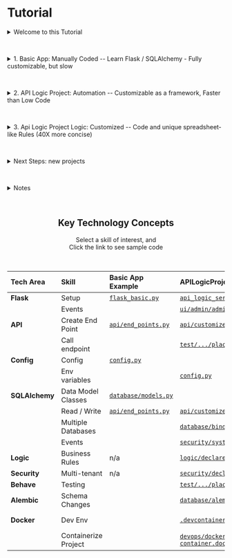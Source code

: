 # Tutorial

<details markdown>

<br>

<summary>Welcome to this Tutorial</summary>

Use this Tutorial for a quick tour of API Logic Server 

- **Instant** project creation from a database
- **Fully customizable,** using both standard code (Flask/SQLAlchemy), and **rules** -- in *your* IDE

This contains several projects:


| Project | What it is | Use it to... |
|:---- |:------|:-----------|
| 1. Basic_App | Hand Coded app - 1 endpoint | Learn basic Flask / SQLAlchemy coding |
| 2. ApiLogicProject | Northwind Database - Uncustomized | Explore **automated project creation** from Database |
| 3. ApiLogicProject_Logic | Northwind Database - Customized | Explore **customizing** with code, and rule-based logic |
| Next Steps | Create other sample databases | More examples - initial project creation from Database |

&nbsp;

Using this tutorial:

- Project 1 is focused on learning Flask/SQLAlchemy.  
    - You probably want to **skip** this initially.
    - One advantage of API Logic Server is that you can deliver results *while you learn* Python, Flask and SQLAlchemy.
- If you want to focus on **project creation,** you can start with *Next Steps*.
- The Key Technology Concepts (at end) is an inventory of essential skills for creating Flask/SQLAlchemy systems.  Each are illustrated here.

Projects 1-3 use the [Northwind Sample Database](https://apilogicserver.github.io/Docs/Sample-Database/).  

If you are running via `pip install` (not Docker or Codespaces), you need to [setup your virtual environment](https://apilogicserver.github.io/Docs/Project-Env/#shared-venv).


</details>

&nbsp;

<details markdown>

<br>

<summary>1. Basic App: Manually Coded -- Learn Flask / SQLAlchemy - Fully customizable, but slow</summary>

This first app (_1. Basic App_) illustrates a typical framework-based approach for creating projects - a minimal project for seeing core Flask and SQLAlchemy services in action.  Let's run/test it, then explore the code.

To run, use the Run Configuration, and test with `cURL`.  

<details markdown>

<summary>&nbsp;&nbsp;&nbsp;Show me how </summary>

&nbsp;

To run the basic app:

1. Click **Run and Debug** (you should see *1. Basic App: Flask / SQLAlchemy*), and the green button to start the server

2. Copy the `cURL` text, and paste it into the `bash`/`zsh` window

3. When you have reviewed the result ([here's the readme](./1.%20Basic_App/readme.md)), **stop** the server

<figure><img src="https://github.com/ApiLogicServer/Docs/blob/main/docs/images/tutorial/1-basic-app-tutorial-tutorial.png?raw=true"></figure>

</details>


&nbsp;

<details markdown>

<summary>&nbsp;&nbsp;&nbsp;--> Fully Customizable, but slow</summary>

&nbsp;

Frameworks are flexible, and leverage your existing dev environment (IDE, git, etc).  But the manual effort is time-consuming, and complex.  This minimal project **does not provide:**

* an API endpoint for each table

    * We saw above it's straightforward to provide a *single endpoint.*  It's quite another matter -- *weeks to months* -- to provide endpoints for **all** the tables, with pagination, filtering, and related data access.  That's a horse of an entirely different feather.<br><br>

* a User Interface

* any security, or business logic (multi-table derivations and constraints).

Instead of frameworks, we might consider a Low Code approach.  Low Code tools provide excellent custom user interfaces.  However, these often require extensive screen painting, and typically require a proprietary IDE.

The next section introduces an approach that is as flexible as a framework, but faster than Low Code for APIs and Admin Apps.

</details>

</details>

&nbsp;


<details markdown>

<summary>2. API Logic Project: Automation -- Customizable as a framework, Faster than Low Code</summary>

<br>

The *2. ApiLogicProject* app illustrates an alternative, creating an entire project by reading your schema.  This automated approach is:

* **Instant:** faster than Low Code screen painting, with instant APIs and Admin User Interfaces:

  * **API:** an endpoint for each table, with filtering, sorting, pagination and related data access.  Swagger is automatic.

  * **Admin UI:** multi-page / multi-table apps, with page navigations, automatic joins and declarative hide/show.  It executes a yaml file, so basic customizations do not require HTML or JavaScript background.

      * Custom UIs can be built using your tool of choice (React, Angular, etc), using the API<br><br>

* **Fully Customizable:** use Python and standard IDEs such as VSCode or PyCharm. We'll see several examples in the `ApiLogicProject_Logic`, below. 

* **Open Source:** install with pip or docker.


This application was *not coded* - **it was created** using the API Logic Server CLI (Command Language Interface), with 1 command (don't do this now - it's already been done):

```bash
ApiLogicServer create --project_name=ApiLogicProject --db_url=nw-  # use Northwind, no customizations
```
&nbsp;

To execute (see *Show me how*, below, for details): **restart the server** with **Run and Debug >> *2. API Logic Server: Instant, Open***, and then start the Browser at localhost:5656 **(url in the console log)**

&nbsp;

<details markdown>

<summary>&nbsp;&nbsp;&nbsp;Show me how </summary>

&nbsp;

To run the ApiLogicProject app, **stop the running server** (see figure above), and

1. Restart the Server:

    1. Click **Run and Debug**
    2. Use the dropdown to select **2. API Logic Server: Instant, Open**, and
    3. Click the green button to start the server
<br><br>

2. Start the Browser at localhost:5656, using the **url shown in the console log**

You can explore key aspects of this app in the [1. Basic_app/readme.md](./1.%20Basic_App/readme.md).

Don't spend too much time exploring the app, we'll see a much better version in just a moment...

<figure><img src="https://github.com/ApiLogicServer/Docs/blob/main/docs/images/tutorial/2-apilogicproject-tutorial-tutorial.png?raw=true"></figure>

</details>

&nbsp;

> Key Takeway: you will achieve this level automation for your projects: provide a database, get an instant API and Admin App.  Then, customize in your IDE. 

&nbsp;

<details markdown>

<summary>&nbsp;&nbsp;&nbsp;--> Instant, But Customization Required</summary>

&nbsp;

An instant Admin App and API are a great start, but there are some significant short-comings:

* **No security -** no login authentication

* **No logic -** multi-table derivations and constraints for save logic

    * For example, open **Customer** (left nav menu), **click `ALFKI`**, and **EDIT > DELETE the first Order**.  Re-click Customer from the left nav menu - it should have reduced the customer's balance from 2102, but it's unchanged.   That's because there is *no logic...*

    * Backend update logic can be as much as half the effort, so we really haven't achieved "Low Code" until this are addressed.

Let's see how these are addressed, in the next section.

</details>

</details>

&nbsp;

<details markdown>

<summary>3. Api Logic Project Logic: Customized -- Code and unique spreadsheet-like Rules (40X more concise)</summary>

<br>

Customizations are addressed using your IDE, with:

* **Standard Code:** use Flask and SQLAlchemy, exactly as you normally do, and


* **Logic:** unique spreadsheet-like rules address multi-table constraints and derivations, improving conciseness by a remarkable 40x.  Rules are **declared in *your IDE,*** with full support for code completion, logging, and debugging.

Customizations are illustrated in the project [`3. ApiLogicProject_Logic`](3.%20ApiLogicProject_Logic/).  To see the effect of the changes, run the app like this:

1. **Stop the server** using the red "stop" button.
2. **Restart the server** with the same procedure as Step 2, above, but choose Run Configuration ***3. API Logic Project: Logic***.<br>

<details markdown>

<summary>&nbsp;&nbsp;&nbsp;&nbsp;&nbsp;&nbsp;&nbsp;Remind me how</summary>

&nbsp;

1. Restart the Server:

    1. Click **Run and Debug**
    2. Use the dropdown to select **3. API Logic Project: Logic**, and
    3. Click the green button to start the server
<br><br>

2. Start the Browser at localhost:5656, using the **url shown in the console log**

<figure><img src="https://github.com/ApiLogicServer/Docs/blob/main/docs/images/tutorial/2-apilogicproject-tutorial-tutorial.png?raw=true"></figure>

</details>

&nbsp;

This project is the customized version of _2. ApiLogicProject_, above.  The table below lists some of the key customizations you can explore.

&nbsp;

<p align="center">
  <h2 align="center">Explore Key Customizations</h2>
</p>
<p align="center">
  Explore customizations in project: <i>3. ApiLogicProject_Logic</i><br>
  Click Explore Code to see the code.<br>
  <b>TL;DR - scan code marked by <--</b>
</p>

| Customization Area           | Try It                                                                                                                                                                                            | Click to Explore Code                                                                                  | Notes                |
|:-----------------------------|:--------------------------------------------------------------------------------------------------------------------------------------------------------------------------------------------------|:----------------------------------------------------------------------------------------------|:---------------------|
| **New API endpoint <--**         | Use Swagger for endpoint: *CategoriesEndPoint/get_cats*<br><br>See [docs](https://apilogicserver.github.io/Docs/Security-Swagger/) - authenticate as **u1**  | [```api/customize_api.py```](3.%20ApiLogicProject_Logic/api/customize_api.py)                 | Standard Flask/SQLAlchemy  |
| **Multi-table Update Logic <--** | Delete Order now adjusts the customer balance                                                                                                                                                    | [```logic/declare_logic.py```](3.%20ApiLogicProject_Logic/logic/declare_logic.py)             |  Spreadsheet-like logic                    |                                                                
| **Admin App <--**  | Observe **help text** describes features                                                                                                                                                 | [```ui/admin/admin.yaml```](3.%20ApiLogicProject_Logic/ui/admin/admin.yaml)                  | Not complex JS, HTML                     |
| **Login Authentication**     | Click Category - observe you need to **login** now (user u1, password p)                                                                                                                                  | [```config.py```](3.%20ApiLogicProject_Logic/config.py)                                       | See SECURITY_ENABLED |
| **Role-Based Authorization** | Observe categories has **fewer rows**                                                                                                                                                                         | [```security/declare_security.py```](3.%20ApiLogicProject_Logic/security/declare_security.py) |                      |


&nbsp;

> **Key Take-aways** <br>1. **Instant** project creation -- 1 command for an executable project<br>2. Spreadsheet-like **Rules** -- rules are a key topic, driving agility, quality and collaboration; for more information, [see here](https://apilogicserver.github.io/Docs/Logic-Why/)<br>3. Fully Customizable in ***your* IDE** -- standard Flask/SQLAlchemy

&nbsp;

Use the [```Detailed Tutorial```](3.%20ApiLogicProject_Logic/Tutorial.md) to further explore this app.  

> **TL;DR  Scan the code marked with <-- in the table above.**

</details>

&nbsp;
<details markdown>

&nbsp;

<summary>Next Steps: new projects</summary>

As shown above, it's easy to create projects with a single command.  To help you explore, ApiLogicServer provides several pre-installed sqlite databases.  For example, create a project for this 1 table database:

```bash
cd tutorial
ApiLogicServer create --project_name=todo --db_url=todo
```
Then, **restart** the server as above, using the Run Configuration for `Execute ToDo`.

You can also try these other examples (be sure to `cd tutorial`; use the name below for both the _project_name_ and the _db_url_):

* **chinook** - albums and artists
* **classicmodels** - customers and orders

Launch configurations have been pre-created, then re-execute the Admin app as above.<br><br>

> Next, try it on your own databases: if you have a database, you can have an API and an Admin app in minutes.

&nbsp;

<details markdown>

<summary> Providing the db_url for your own database </summary>

&nbsp;

The system provides shorthand notations for the pre-installed sample databases above.  For your own databases, you will need to provide a SQLAlchemy URI for the `db_url` parameter.  These can be tricky - try `ApiLogicServer examples`, or, when all else fails, [try the docs](https://apilogicserver.github.io/Docs/Database-Connectivity/).

</details>

&nbsp;

Click here for the [docs](https://apilogicserver.github.io/Docs/).

</details>

&nbsp;

<details markdown>

<summary> Notes </summary>




Please find additional notes below.

<details markdown>

<summary> Project Structure </summary>

&nbsp;

This tutorial is actually 3 independent projects.  When you create a project using `ApiLogicServer create --project_name=my_project`, the system will create a free-standing project.  The project will include your container settings, IDE settings etc, so you can just open it your IDE to run and debug.

</details>


</details>

&nbsp;

<p align="center">
  <h2 align="center">Key Technology Concepts</h2>
</p>
<p align="center">
  Select a skill of interest, and<br>Click the link to see sample code
</p>
&nbsp;


| Tech Area | Skill | Basic App Example | APILogicProject Logic Example | Notes   |
|:---- |:------|:-----------|:--------|:--------|
| __Flask__ | Setup | [```flask_basic.py```](1.%20Basic_App/flask_basic.py) |  [```api_logic_server_run.py```](3.%20ApiLogicProject_Logic/api_logic_server_run.py) |  |
|  | Events | |  [```ui/admin/admin_loader.py```](3.%20ApiLogicProject_Logic/ui/admin/admin_loader.py) |  |
| __API__ | Create End Point | [```api/end_points.py```](1.%20Basic_App/api/end_points.py) | [```api/customize_api.py```](3.%20ApiLogicProject_Logic/api/customize_api.py) |  see `def order():` |
|  | Call endpoint |  | [```test/.../place_order.py```](3.%20ApiLogicProject_Logic/test/api_logic_server_behave/features/steps/place_order.py) | |
| __Config__ | Config | [```config.py```](3.%20ApiLogicProject_Logic/config.py) | | |
|  | Env variables |  | [```config.py```](3.%20ApiLogicProject_Logic/config.py) | os.getenv(...)  |
| __SQLAlchemy__ | Data Model Classes | [```database/models.py```](3.%20ApiLogicProject_Logic/database/models.py) |  |  |
|  | Read / Write | [```api/end_points.py```](3.%20Basic_App/api/end_points.py) | [```api/customize_api.py```](3.%20ApiLogicProject_Logic/api/customize_api.py) | see `def order():`  |
|  | Multiple Databases |  | [```database/bind_databases.py```](3.%20ApiLogicProject_Logic/database/bind_databases.py) |   |
|  | Events |  | [```security/system/security_manager.py```](3.%20ApiLogicProject_Logic/security/system/security_manager.py) |  |
| __Logic__ | Business Rules | n/a | [```logic/declare_logic.py```](3.%20ApiLogicProject_Logic/logic/declare_logic.py) | ***Unique*** to API Logic Server  |
| __Security__ | Multi-tenant | n/a | [```security/declare_security.py```](3.%20ApiLogicProject_Logic/security/declare_security.py) |   |
| __Behave__ | Testing |  | [```test/.../place_order.py```](3.%20ApiLogicProject_Logic/test/api_logic_server_behave/features/steps/place_order.py) |  |
| __Alembic__ | Schema Changes |  | [```database/alembic/readme.md```](3.%20ApiLogicProject_Logic/database/alembic/readme.md) |   |
| __Docker__ | Dev Env | | [```.devcontainer/devcontainer.json```](.devcontainer/devcontainer.json) | See also "For_VS_Code.dockerFile" |
|  | Containerize Project |  | [```devops/docker/build-container.dockerfile```](3.%20ApiLogicProject_Logic/devops/docker/build-container.dockerfile) |  |